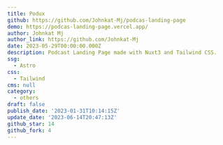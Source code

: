 ```yaml
---
title: Podux
github: https://github.com/Johnkat-Mj/podcas-landing-page
demo: https://podcas-landing-page.vercel.app/
author: Johnkat Mj
author_link: https://github.com/Johnkat-Mj
date: 2023-05-29T00:00:00.000Z
description: Podcast Landing Page made with Nuxt3 and Tailwind CSS.
ssg:
  - Astro
css:
  - Tailwind
cms: null
category:
  - others
draft: false
publish_date: '2023-01-31T10:14:15Z'
update_date: '2023-06-14T20:47:13Z'
github_star: 14
github_fork: 4
---
```

